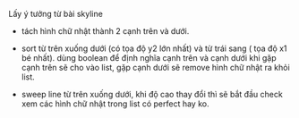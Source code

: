 Lấy ý tưởng từ bài skyline

- tách hình chữ nhật thành 2 cạnh trên và dưới.
- sort từ trên xuống dưới (có tọa độ y2 lớn nhất) và từ trái sang ( tọa độ x1 bé nhất). dùng boolean để định nghĩa cạnh trên và cạnh dưới
  khi gặp cạnh trên sẽ cho vào list, gặp cạnh dưới sẽ remove hình chữ nhật ra khỏi list.

- sweep line từ trên xuống dưới, khi độ cao thay đổi thì sẽ bắt đầu check xem các hình chữ nhật trong list có perfect hay ko.